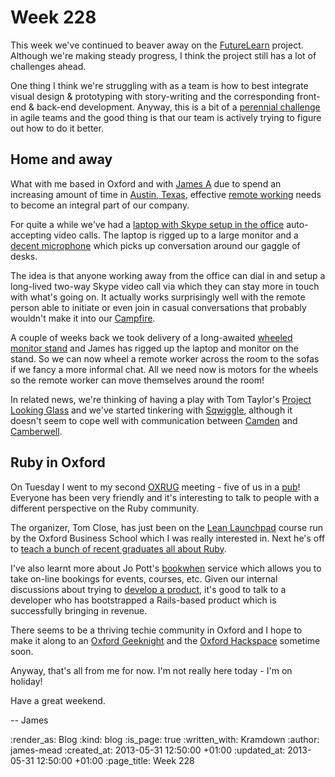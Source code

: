 Week 228
========

This week we've continued to beaver away on the [FutureLearn](http://futurelearn.com/) project. Although we're making steady progress, I think the project still has a lot of challenges ahead.

One thing I think we're struggling with as a team is how to best integrate visual design & prototyping with story-writing and the corresponding front-end & back-end development. Anyway, this is a bit of a [perennial challenge](http://www.agileproductdesign.com/blog/emerging_best_agile_ux_practice.html) in agile teams and the good thing is that our team is actively trying to figure out how to do it better.

## Home and away

What with me based in Oxford and with [James A](/james-adam) due to spend an increasing amount of time in [Austin, Texas](https://maps.google.com/maps?q=austin), effective [remote working](/working-remotely) needs to become an integral part of our company.

For quite a while we've had a [laptop with Skype setup in the office](/week-212#remote-working) auto-accepting video calls. The laptop is rigged up to a large monitor and a [decent microphone](http://bluemic.com/snowball/) which picks up conversation around our gaggle of desks.

The idea is that anyone working away from the office can dial in and setup a long-lived two-way Skype video call via which they can stay more in touch with what's going on. It actually works surprisingly well with the remote person able to initiate or even join in casual conversations that probably wouldn't make it into our [Campfire](http://campfirenow.com).

A couple of weeks back we took delivery of a long-awaited [wheeled monitor stand](http://www.amazon.co.uk/dp/B007BP3612) and James has rigged up the laptop and monitor on the stand. So we can now wheel a remote worker across the room to the sofas if we fancy a more informal chat. All we need now is motors for the wheels so the remote worker can move themselves around the room!

In related news, we're thinking of having a play with Tom Taylor's [Project Looking Glass](http://scraplab.net/project-looking-glass/) and we've started tinkering with [Sqwiggle](/week-222-links#sqwiggle----remote-working-made-awesomehttpwwwsqwigglecom), although it doesn't seem to cope well with communication between [Camden](http://www.open.ac.uk/) and [Camberwell](/tom-ward).

## Ruby in Oxford

On Tuesday I went to my second [OXRUG](http://oxrug.org) meeting - five of us in a [pub](http://kingsarmsoxford.co.uk/)! Everyone has been very friendly and it's interesting to talk to people with a different perspective on the Ruby community.

The organizer, Tom Close, has just been on the [Lean Launchpad](http://www.sbs.ox.ac.uk/centres/entrepreneurship/venturecreation/SeedFund/Pages/LeanLaunchpad.aspx) course run by the Oxford Business School which I was really interested in. Next he's off to [teach a bunch of recent graduates all about Ruby](http://www.entrepreneurfirst.org.uk/).

I've also learnt more about Jo Pott's [bookwhen](http://bookwhen.com/) service which allows you to take on-line bookings for events, courses, etc. Given our internal discussions about trying to [develop a product](/week-210#products-and-services), it's good to talk to a developer who has bootstrapped a Rails-based product which is successfully bringing in revenue.

There seems to be a thriving techie community in Oxford and I hope to make it along to an [Oxford Geeknight](http://oxford.geeknights.net/) and the [Oxford Hackspace](http://oxhack.org/) sometime soon.

Anyway, that's all from me for now. I'm not really here today - I'm on holiday!

Have a great weekend.

-- James

:render_as: Blog
:kind: blog
:is_page: true
:written_with: Kramdown
:author: james-mead
:created_at: 2013-05-31 12:50:00 +01:00
:updated_at: 2013-05-31 12:50:00 +01:00
:page_title: Week 228
